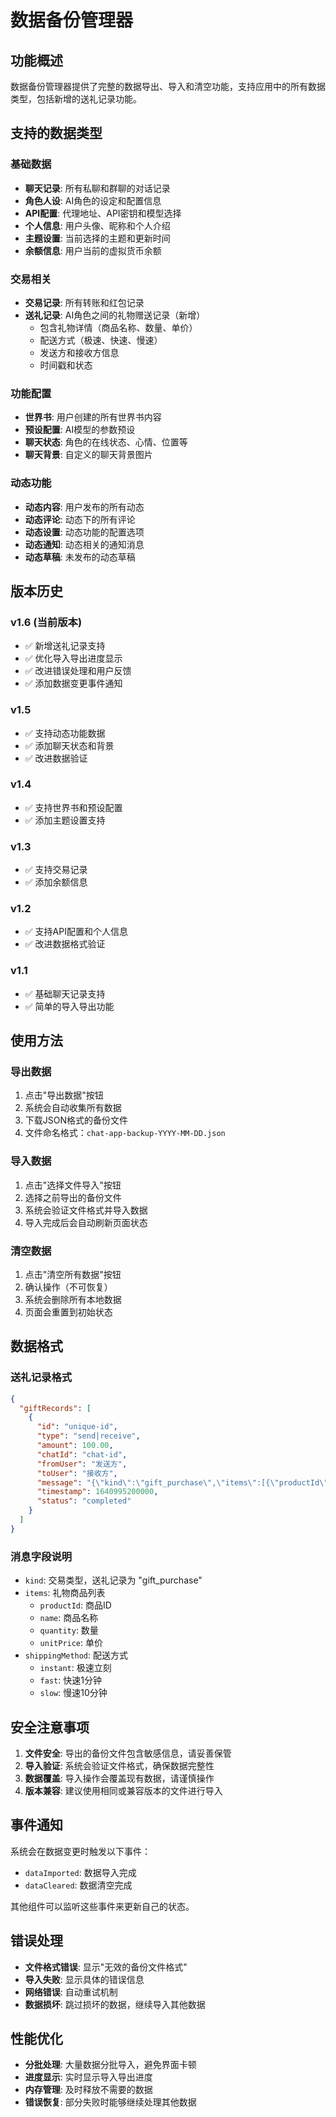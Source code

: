 # 数据备份管理器

## 功能概述

数据备份管理器提供了完整的数据导出、导入和清空功能，支持应用中的所有数据类型，包括新增的送礼记录功能。

## 支持的数据类型

### 基础数据
- **聊天记录**: 所有私聊和群聊的对话记录
- **角色人设**: AI角色的设定和配置信息
- **API配置**: 代理地址、API密钥和模型选择
- **个人信息**: 用户头像、昵称和个人介绍
- **主题设置**: 当前选择的主题和更新时间
- **余额信息**: 用户当前的虚拟货币余额

### 交易相关
- **交易记录**: 所有转账和红包记录
- **送礼记录**: AI角色之间的礼物赠送记录（新增）
  - 包含礼物详情（商品名称、数量、单价）
  - 配送方式（极速、快速、慢速）
  - 发送方和接收方信息
  - 时间戳和状态

### 功能配置
- **世界书**: 用户创建的所有世界书内容
- **预设配置**: AI模型的参数预设
- **聊天状态**: 角色的在线状态、心情、位置等
- **聊天背景**: 自定义的聊天背景图片

### 动态功能
- **动态内容**: 用户发布的所有动态
- **动态评论**: 动态下的所有评论
- **动态设置**: 动态功能的配置选项
- **动态通知**: 动态相关的通知消息
- **动态草稿**: 未发布的动态草稿

## 版本历史

### v1.6 (当前版本)
- ✅ 新增送礼记录支持
- ✅ 优化导入导出进度显示
- ✅ 改进错误处理和用户反馈
- ✅ 添加数据变更事件通知

### v1.5
- ✅ 支持动态功能数据
- ✅ 添加聊天状态和背景
- ✅ 改进数据验证

### v1.4
- ✅ 支持世界书和预设配置
- ✅ 添加主题设置支持

### v1.3
- ✅ 支持交易记录
- ✅ 添加余额信息

### v1.2
- ✅ 支持API配置和个人信息
- ✅ 改进数据格式验证

### v1.1
- ✅ 基础聊天记录支持
- ✅ 简单的导入导出功能

## 使用方法

### 导出数据
1. 点击"导出数据"按钮
2. 系统会自动收集所有数据
3. 下载JSON格式的备份文件
4. 文件命名格式：`chat-app-backup-YYYY-MM-DD.json`

### 导入数据
1. 点击"选择文件导入"按钮
2. 选择之前导出的备份文件
3. 系统会验证文件格式并导入数据
4. 导入完成后会自动刷新页面状态

### 清空数据
1. 点击"清空所有数据"按钮
2. 确认操作（不可恢复）
3. 系统会删除所有本地数据
4. 页面会重置到初始状态

## 数据格式

### 送礼记录格式
```json
{
  "giftRecords": [
    {
      "id": "unique-id",
      "type": "send|receive",
      "amount": 100.00,
      "chatId": "chat-id",
      "fromUser": "发送方",
      "toUser": "接收方",
      "message": "{\"kind\":\"gift_purchase\",\"items\":[{\"productId\":\"item1\",\"name\":\"礼物名称\",\"quantity\":1,\"unitPrice\":50.00}],\"shippingMethod\":\"instant\"}",
      "timestamp": 1640995200000,
      "status": "completed"
    }
  ]
}
```

### 消息字段说明
- `kind`: 交易类型，送礼记录为 "gift_purchase"
- `items`: 礼物商品列表
  - `productId`: 商品ID
  - `name`: 商品名称
  - `quantity`: 数量
  - `unitPrice`: 单价
- `shippingMethod`: 配送方式
  - `instant`: 极速立刻
  - `fast`: 快速1分钟
  - `slow`: 慢速10分钟

## 安全注意事项

1. **文件安全**: 导出的备份文件包含敏感信息，请妥善保管
2. **导入验证**: 系统会验证文件格式，确保数据完整性
3. **数据覆盖**: 导入操作会覆盖现有数据，请谨慎操作
4. **版本兼容**: 建议使用相同或兼容版本的文件进行导入

## 事件通知

系统会在数据变更时触发以下事件：

- `dataImported`: 数据导入完成
- `dataCleared`: 数据清空完成

其他组件可以监听这些事件来更新自己的状态。

## 错误处理

- **文件格式错误**: 显示"无效的备份文件格式"
- **导入失败**: 显示具体的错误信息
- **网络错误**: 自动重试机制
- **数据损坏**: 跳过损坏的数据，继续导入其他数据

## 性能优化

- **分批处理**: 大量数据分批导入，避免界面卡顿
- **进度显示**: 实时显示导入导出进度
- **内存管理**: 及时释放不需要的数据
- **错误恢复**: 部分失败时能够继续处理其他数据 